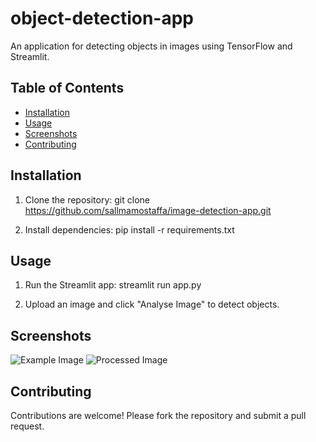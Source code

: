 # object-detection-app

An application for detecting objects in images using TensorFlow and Streamlit.

## Table of Contents

- [Installation](#installation)
- [Usage](#usage)
- [Screenshots](#screenshots)
- [Contributing](#contributing)


## Installation

1. Clone the repository:
git clone https://github.com/sallmamostaffa/image-detection-app.git


2. Install dependencies:
pip install -r requirements.txt


## Usage

1. Run the Streamlit app:
streamlit run app.py

3. Upload an image and click "Analyse Image" to detect objects.

## Screenshots

![Example Image](https://raw.githubusercontent.com/sallmamostaffa/image-detection-app/main/Develop%20AIpowered%20he%20(1).jpg)
![Processed Image](https://raw.githubusercontent.com/sallmamostaffa/image-detection-app/main/Screenshot%202024-06-21%20163223.png)

## Contributing

Contributions are welcome! Please fork the repository and submit a pull request.
